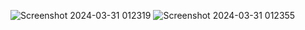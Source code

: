 ![Screenshot 2024-03-31 012319](https://github.com/ajaymaurya07/GPS_Location_using_services/assets/140266310/9e421334-d3f2-4070-a54f-4586a215b113)
![Screenshot 2024-03-31 012355](https://github.com/ajaymaurya07/GPS_Location_using_services/assets/140266310/dfb49d14-7a96-4d37-9908-6790e7d06b28)
